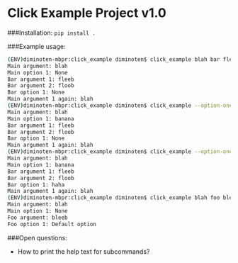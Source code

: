 # Click Example Project v1.0

###Installation:
`pip install .`

###Example usage:
```Bash
(ENV)diminoten-mbpr:click_example diminoten$ click_example blah bar fleeb floob
Main argument: blah
Main option 1: None
Bar argument 1: fleeb
Bar argument 2: floob
Bar option 1: None
Main argument 1 again: blah
(ENV)diminoten-mbpr:click_example diminoten$ click_example --option-one banana blah bar fleeb floob
Main argument: blah
Main option 1: banana
Bar argument 1: fleeb
Bar argument 2: floob
Bar option 1: None
Main argument 1 again: blah
(ENV)diminoten-mbpr:click_example diminoten$ click_example --option-one banana blah bar --option-one haha fleeb floob
Main argument: blah
Main option 1: banana
Bar argument 1: fleeb
Bar argument 2: floob
Bar option 1: haha
Main argument 1 again: blah
(ENV)diminoten-mbpr:click_example diminoten$ click_example blah foo bleeb
Main argument: blah
Main option 1: None
Foo argument: bleeb
Foo option 1: Default option
```

###Open questions:
* How to print the help text for subcommands?

